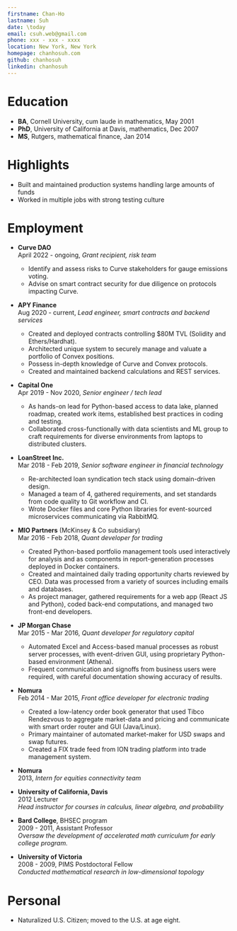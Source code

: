 ```yaml
---
firstname: Chan-Ho
lastname: Suh
date: \today
email: csuh.web@gmail.com
phone: xxx - xxx - xxxx
location: New York, New York
homepage: chanhosuh.com
github: chanhosuh
linkedin: chanhosuh
---
```


# Education

- **BA**, Cornell University, cum laude in mathematics, May 2001
- **PhD**, University of California at Davis, mathematics, Dec 2007
- **MS**, Rutgers, mathematical finance, Jan 2014

# Highlights

- Built and maintained production systems handling large amounts of funds 
- Worked in multiple jobs with strong testing culture

# Employment
- **Curve DAO**\
  April 2022 - ongoing, *Grant recipient, risk team*
    - Identify and assess risks to Curve stakeholders for gauge
      emissions voting.
    - Advise on smart contract security for due diligence
      on protocols impacting Curve.

- **APY Finance**\
  Aug 2020 - current, *Lead engineer, smart contracts and backend services*
    - Created and deployed contracts controlling $80M TVL (Solidity and Ethers/Hardhat).
    - Architected unique system to securely manage and valuate
      a portfolio of Convex positions.
    - Possess in-depth knowledge of Curve and Convex protocols.
    - Created and maintained backend calculations and REST services.

- **Capital One**\
  Apr 2019 - Nov 2020, *Senior engineer / tech lead*
    - As hands-on lead for Python-based access to data lake, planned roadmap, 
      created work items, established best practices in coding and testing.
    - Collaborated cross-functionally with data scientists and ML group to craft
      requirements for diverse environments from laptops to distributed clusters.

- **LoanStreet Inc.**\
  Mar 2018 - Feb 2019, *Senior software engineer in financial technology*
    - Re-architected loan syndication tech stack using domain-driven design.
    - Managed a team of 4, gathered requirements, and set
      standards from code quality to Git workflow and CI.
    - Wrote Docker files and core Python libraries for
      event-sourced microservices communicating via RabbitMQ.

- **MIO Partners** (McKinsey & Co subsidiary)\
  Mar 2016 - Feb 2018, *Quant developer for trading*
    - Created Python-based portfolio management tools used
      interactively for analysis and as components in report-generation
      processes deployed in Docker containers.
    - Created and maintained daily trading opportunity charts reviewed
      by CEO. Data was processed from a variety of sources
      including emails and databases.
    - As project manager, gathered requirements for a web app
      (React JS and Python), coded back-end computations, and managed
      two front-end developers.

- **JP Morgan Chase**\
  Mar 2015 - Mar 2016, *Quant developer for regulatory capital*
    - Automated Excel and Access-based manual processes as robust
      server processes, with event-driven GUI, using proprietary
      Python-based environment (Athena).
    - Frequent communication and signoffs from business users were
      required, with careful documentation showing accuracy of
      results.

- **Nomura**\
  Feb 2014 - Mar 2015, *Front office developer for electronic trading*
    - Created a low-latency order book generator that used Tibco
      Rendezvous to aggregate market-data and pricing and
      communicate with smart order router and GUI (Java/Linux).
    - Primary maintainer of automated market-maker for USD swaps
      and swap futures.
    - Created a FIX trade feed from ION trading platform into trade
      management system.

- **Nomura**\
  2013, *Intern for equities connectivity team*

- **University of California, Davis**\
  2012 Lecturer\
  *Head instructor for courses in calculus, linear algebra, and
  probability*

- **Bard College**, BHSEC program\
  2009 - 2011, Assistant Professor\
  *Oversaw the development of accelerated math curriculum for
  early college program.*

- **University of Victoria**\
  2008 - 2009, PIMS Postdoctoral Fellow\
  *Conducted mathematical research in low-dimensional topology*

# Personal

- Naturalized U.S. Citizen; moved to the U.S. at age eight.
